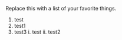Replace this with a list of your favorite things.

1. test
2. test1
3. test3
   i. test
   ii. test2

